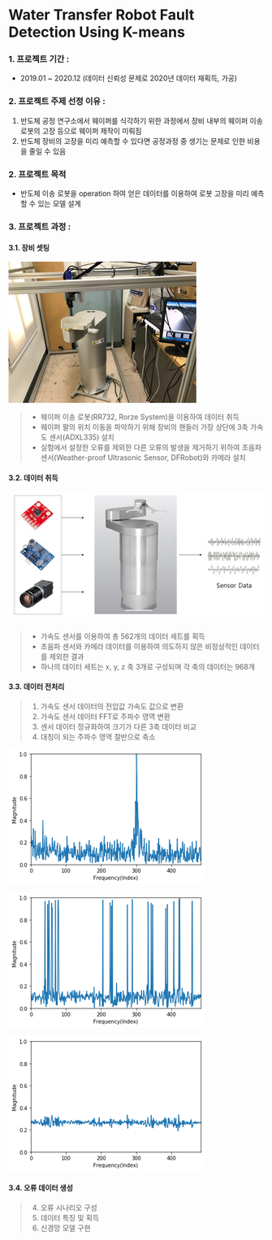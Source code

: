 # Water Transfer Robot Fault Detection Using K-means
### 1. 프로젝트 기간 : 
- 2019.01 ~ 2020.12 (데이터 신뢰성 문제로 2020년 데이터 재획득, 가공) 
### 2. 프로젝트 주제 선정 이유 : 
1. 반도체 공정 연구소에서 웨이퍼를 식각하기 위한 과정에서 장비 내부의 웨이퍼 이송 로봇의 고장 등으로 웨이퍼 제작이 미뤄짐
2. 반도체 장비의 고장을 미리 예측할 수 있다면 공정과정 중 생기는 문제로 인한 비용을 줄일 수 있음

### 2. 프로젝트 목적
- 반도체 이송 로봇을 operation 하여 얻은 데이터를 이용하여 로봇 고장을 미리 예측할 수 있는 모델 설계

### 3. 프로젝트 과정 : 
#### 3.1. 장비 셋팅<br>

  ![equipment_setting](./images/equipment_setting.jpg) 
  > - 웨이퍼 이송 로봇(RR732, Rorze System)을 이용하여 데이터 취득 
  > - 웨이퍼 팔의 위치 이동을 파악하기 위해 장비의 핸들러 가장 상단에 3축 가속도 센서(ADXL335) 설치
  > - 실험에서 설정한 오류를 제외한 다른 오류의 발생을 제거하기 위하여 초음파 센서(Weather-proof Ultrasonic Sensor, DFRobot)와 카메라 설치 
  
#### 3.2. 데이터 취득 <br>

  ![data_acquisition_using_sensor](./images/data_acquisition_using_sensor.jpg)
  > - 가속도 센서를 이용하여 총 562개의 데이터 세트를 획득
  > - 초음파 센서와 카메라 데이터를 이용하여 의도하지 않은 비정상적인 데이터를 제외한 결과
  > - 하나의 데이터 세트는 x, y, z 축 3개로 구성되며 각 축의 데이터는 968개
  
#### 3.3. 데이터 전처리 <br>
  > 1. 가속도 센서 데이터의 전압값 가속도 값으로 변환
  > 2. 가속도 센서 데이터 FFT로 주파수 영역 변환
  > 3. 센서 데이터 정규화하여 크기가 다른 3축 데이터 비교
  > 4. 대칭이 되는 주파수 영역 절반으로 축소<br>

  ![Normalized_FFT_X](./images/Normalized_FFT_X.png "Normalized_FFT_X")
   
  ![Normalized_FFT_Y](./images/Normalized_FFT_Y.png "Normalized_FFT_Y")
  
  ![Normalized_FFT_Z](./images/Normalized_FFT_Z.png "Normalized_FFT_Z")
#### 3.4. 오류 데이터 생성 <br>
> 4. 오류 시나리오 구성
> 5. 데이터 특징 및 획득
> 6. 신경망 모델 구현
